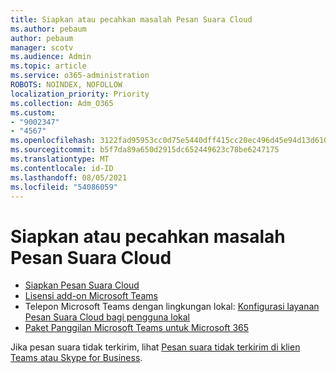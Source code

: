 ```yaml
---
title: Siapkan atau pecahkan masalah Pesan Suara Cloud
ms.author: pebaum
author: pebaum
manager: scotv
ms.audience: Admin
ms.topic: article
ms.service: o365-administration
ROBOTS: NOINDEX, NOFOLLOW
localization_priority: Priority
ms.collection: Adm_O365
ms.custom:
- "9002347"
- "4567"
ms.openlocfilehash: 3122fad95953cc0d75e5440dff415cc20ec496d45e94d13d6102d6f5659b332c
ms.sourcegitcommit: b5f7da89a650d2915dc652449623c78be6247175
ms.translationtype: MT
ms.contentlocale: id-ID
ms.lasthandoff: 08/05/2021
ms.locfileid: "54086059"
---
```

# <a name="set-up-or-troubleshoot-cloud-voicemail"></a>Siapkan atau pecahkan masalah Pesan Suara Cloud

- [Siapkan Pesan Suara Cloud](https://docs.microsoft.com/microsoftteams/set-up-phone-system-voicemail) 
- [Lisensi add-on Microsoft Teams](https://docs.microsoft.com/microsoftteams/teams-add-on-licensing/microsoft-teams-add-on-licensing) 
- Telepon Microsoft Teams dengan lingkungan lokal: [Konfigurasi layanan Pesan Suara Cloud bagi pengguna lokal](https://docs.microsoft.com/skypeforbusiness/hybrid/configure-cloud-voicemail) 
- [Paket Panggilan Microsoft Teams untuk Microsoft 365](https://docs.microsoft.com//microsoftteams/calling-plans-for-office-365) 

Jika pesan suara tidak terkirim, lihat [Pesan suara tidak terkirim di klien Teams atau Skype for Business](https://docs.microsoft.com/SkypeForBusiness/troubleshoot/hybrid-phone-system/voicemails-not-delivered).
